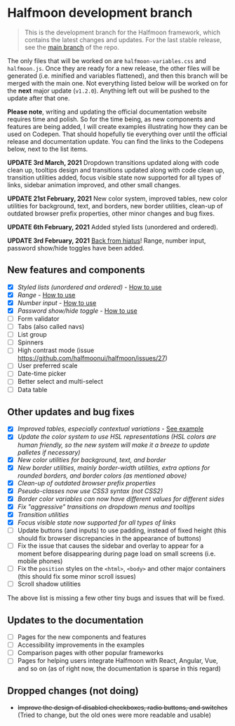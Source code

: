 # Halfmoon development branch

> This is the development branch for the Halfmoon framework, which contains the latest changes and updates. For the last stable release, see the [main branch](https://github.com/halfmoonui/halfmoon/) of the repo.

The only files that will be worked on are `halfmoon-variables.css` and `halfmoon.js`. Once they are ready for a new release, the other files will be generated (i.e. minified and variables flattened), and then this branch will be merged with the main one. Not everything listed below will be worked on for the **next** major update (`v1.2.0`). Anything left out will be pushed to the update after that one.

**Please note**, writing and updating the official documentation website requires time and polish. So for the time being, as new components and features are being added, I will create examples illustrating how they can be used on Codepen. That should hopefully tie everything over until the official release and documentation update. You can find the links to the Codepens below, next to the list items.

**UPDATE 3rd March, 2021** Dropdown transitions updated along with code clean up, tooltips design and transitions updated along with code clean up, transition utilities added, focus visible state now supported for all types of links, sidebar animation improved, and other small changes.

**UPDATE 21st February, 2021** New color system, improved tables, new color utilities for background, text, and borders, new border utilities, clean-up of outdated browser prefix properties, other minor changes and bug fixes.

**UPDATE 6th February, 2021** Added styled lists (unordered and ordered).

**UPDATE 3rd February, 2021** [Back from hiatus](https://gist.github.com/halfmoonui/59b464241dfe760449476d9edde6f0b6)! Range, number input, password show/hide toggles have been added.

## New features and components

- [x] *Styled lists (unordered and ordered)* - [How to use](https://codepen.io/tahmid-hm-dev/pen/bGBpqVg)
- [x] *Range* - [How to use](https://codepen.io/tahmid-hm-dev/pen/VwmLOxE)
- [x] *Number input* - [How to use](https://codepen.io/tahmid-hm-dev/pen/ExNjzQw)
- [x] *Password show/hide toggle* - [How to use](https://codepen.io/tahmid-hm-dev/pen/XWNbwEa)
- [ ] Form validator
- [ ] Tabs (also called navs)
- [ ] List group
- [ ] Spinners
- [ ] High contrast mode (issue https://github.com/halfmoonui/halfmoon/issues/27)
- [ ] User preferred scale
- [ ] Date-time picker
- [ ] Better select and multi-select
- [ ] Data table

## Other updates and bug fixes

- [x] *Improved tables, especially contextual variations* - [See example](https://codepen.io/tahmid-hm-dev/pen/poNrQRN)
- [x] *Update the color system to use HSL representations (HSL colors are human friendly, so the new system will make it a breeze to update palletes if necessary)*
- [x] *New color utilities for background, text, and border*
- [x] *New border utilities, mainly border-width utilities, extra options for rounded borders, and border colors (as mentioned above)*
- [x] *Clean-up of outdated browser prefix properties*
- [x] *Pseudo-classes now use CSS3 syntax (not CSS2)*
- [x] *Border color variables can now have different values for different sides*
- [x] *Fix "aggressive" transitions on dropdown menus and tooltips*
- [x] *Transition utilities*
- [x] *Focus visible state now supported for all types of links*
- [ ] Update buttons (and inputs) to use padding, instead of fixed height (this should fix browser discrepancies in the appearance of buttons)
- [ ] Fix the issue that causes the sidebar and overlay to appear for a moment before disappearing during page load on small screens (i.e. mobile phones)
- [ ] Fix the `position` styles on the `<html>`, `<body>` and other major containers (this should fix some minor scroll issues)
- [ ] Scroll shadow utilities

The above list is missing a few other tiny bugs and issues that will be fixed.

## Updates to the documentation

- [ ] Pages for the new components and features
- [ ] Accessibility improvements in the examples
- [ ] Comparison pages with other popular frameworks
- [ ] Pages for helping users integrate Halfmoon with React, Angular, Vue, and so on (as of right now, the documentation is sparse in this regard)

## Dropped changes (not doing)

- ~~Improve the design of disabled checkboxes, radio buttons, and switches~~ (Tried to change, but the old ones were more readable and usable)
